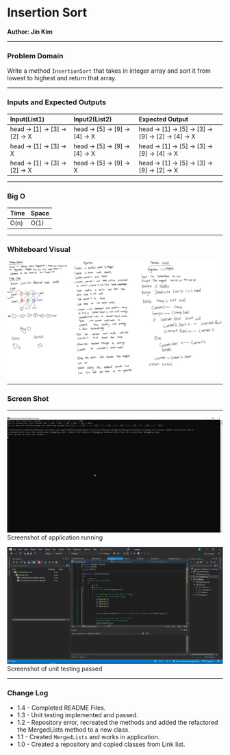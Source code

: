 # **Insertion Sort**

**Author: Jin Kim**

---

### Problem Domain

Write a method `InsertionSort` that takes in integer array and sort it from lowest to highest and return that array.

---

### Inputs and Expected Outputs

| Input(List1) | Input2(List2) |Expected Output |
| :----------- |:--------- | :----------- |
| head -> [1] -> [3] -> [2] -> X| head -> [5] -> [9] -> [4] -> X | head -> [1] -> [5] -> [3] -> [9] -> [2] -> [4] -> X |
|head -> [1] -> [3] -> X| head -> [5] -> [9] -> [4] -> X | head -> [1] -> [5] -> [3] -> [9] -> [4] -> X |
|head -> [1] -> [3] -> [2] -> X|head -> [5] -> [9] -> X | head -> [1] -> [5] -> [3] -> [9] -> [2] -> X |

---

### Big O


| Time | Space |
| :----------- | :----------- |
| O(n) | O(1) |


---


### Whiteboard Visual
![LLMerged](../../assets/LLmerged.png)


---

### Screen Shot
---
![Application Demo](../../assets/LLMerged/applicaiton-running.png)
Screenshot of application running

![Unit Testing](../../assets/LLMerged/unit-testing-pass.png)
Screenshot of unit testing passed

---
### Change Log
- 1.4 - Completed README Files.  
- 1.3 - Unit testing implemented and passed.
- 1.2 - Repository error, recreated the methods and added the refactored the MergedLists method to a new class. 
- 1.1 - Created `MergedLists` and works in application.
- 1.0 - Created a repository and copied classes from Link list.

